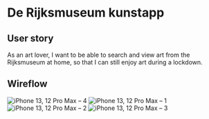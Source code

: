 # De Rijksmuseum kunstapp
## User story
As an art lover, I want to be able to search and view art from the Rijksmuseum at home, so that I can still enjoy art during a lockdown.

## Wireflow
![iPhone 13, 12 Pro Max – 4](https://user-images.githubusercontent.com/74137185/154031654-d6bf6729-d07f-4a5e-a95c-2f43f0990bdb.png)
![iPhone 13, 12 Pro Max – 1](https://user-images.githubusercontent.com/74137185/154031658-06d3f53e-5a26-440e-8330-32de6486e1ad.png)
![iPhone 13, 12 Pro Max – 2](https://user-images.githubusercontent.com/74137185/154031661-c639ff1a-7fbd-4612-8583-9fb5378e9d09.png)
![iPhone 13, 12 Pro Max – 3](https://user-images.githubusercontent.com/74137185/154031652-9e402d62-c849-4b2a-adc3-ccc9c01ef568.png)

